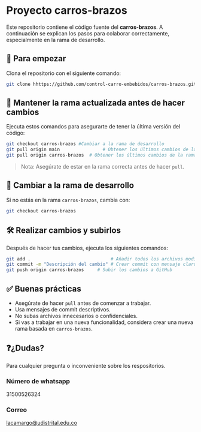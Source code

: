 
# Proyecto carros-brazos

Este repositorio contiene el código fuente del **carros-brazos**. A continuación se explican los pasos para colaborar correctamente, especialmente en la rama de desarrollo.

## 🚀 Para empezar

Clona el repositorio con el siguiente comando:

```bash
git clone hhttps://github.com/control-carro-embebidos/carros-brazos.git
````

## 🔄 Mantener la rama actualizada antes de hacer cambios

Ejecuta estos comandos para asegurarte de tener la última versión del código:

```bash
git checkout carros-brazos #Cambiar a la rama de desarrollo
git pull origin main                # Obtener los últimos cambios de la rama main
git pull origin carros-brazos  # Obtener los últimos cambios de la rama carros-brazos
```

> Nota: Asegúrate de estar en la rama correcta antes de hacer `pull`.

## 🔀 Cambiar a la rama de desarrollo

Si no estás en la rama `carros-brazos`, cambia con:

```bash
git checkout carros-brazos
```
## 🛠️ Realizar cambios y subirlos
Después de hacer tus cambios, ejecuta los siguientes comandos:

```bash
git add .                              # Añadir todos los archivos modificados
git commit -m "Descripción del cambio" # Crear commit con mensaje claro
git push origin carros-brazos     # Subir los cambios a GitHub
```

## ✅ Buenas prácticas

* Asegúrate de hacer `pull` antes de comenzar a trabajar.
* Usa mensajes de commit descriptivos.
* No subas archivos innecesarios o confidenciales.
* Si vas a trabajar en una nueva funcionalidad, considera crear una nueva rama basada en `carros-brazos`.

## ❓¿Dudas?

Para cualquier pregunta o inconveniente sobre los respositorios.
### Número de whatsapp
31500526324
### Correo
lacamargo@udistrital.edu.co
